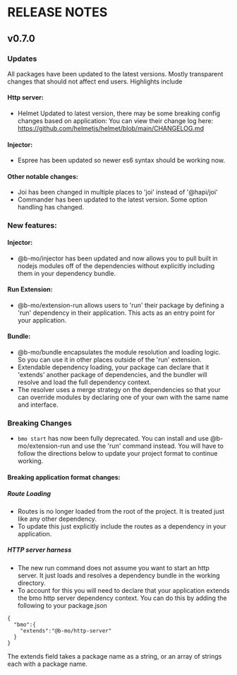 # RELEASE NOTES

## v0.7.0

### Updates

All packages have been updated to the latest versions. Mostly transparent changes that should not affect end users. Highlights include

#### Http server:
- Helmet Updated to latest version, there may be some breaking config changes based on application: You can view their change log here: https://github.com/helmetjs/helmet/blob/main/CHANGELOG.md

#### Injector:
- Espree has been updated so newer es6 syntax should be working now.

#### Other notable changes:
- Joi has been changed in multiple places to 'joi' instead of '@hapi/joi'
- Commander has been updated to the latest version. Some option handling has changed.

### New features:

#### Injector:
- @b-mo/injector has been updated and now allows you to pull built in nodejs modules off of the dependencies without explicitly including them in your dependency bundle.

#### Run Extension:
- @b-mo/extension-run allows users to 'run' their package by defining a 'run' dependency in their application. This acts as an entry point for your application.

#### Bundle:
- @b-mo/bundle encapsulates the module resolution and loading logic. So you can use it in other places outside of the 'run' extension.
-  Extendable dependency loading, your package can declare that it 'extends' another package of dependencies, and the bundler will resolve and load the full dependency context.
- The resolver uses a merge strategy on the dependencies so that your can override modules by declaring one of your own with the same name and interface.

### Breaking Changes
- `bmo start` has now been fully deprecated. You can install and use @b-mo/extension-run and use the 'run' command instead. You will have to follow the directions below to update your
project format to continue working.

#### Breaking application format changes:
##### Route Loading
- Routes is no longer loaded from the root of the project. It is treated just like any other dependency.
- To update this just explicitly include the routes as a dependency in your application.

##### HTTP server harness
- The new run command does not assume you want to start an http server. It just loads and resolves a dependency bundle in the working directory.
- To account for this you will need to declare that your application extends the bmo http server dependency context. You can do this by adding the following to your package.json
```
{
  "bmo":{
    "extends":"@b-mo/http-server"
  }
}
```
The extends field takes a package name as a string, or an array of strings each with a package name.




